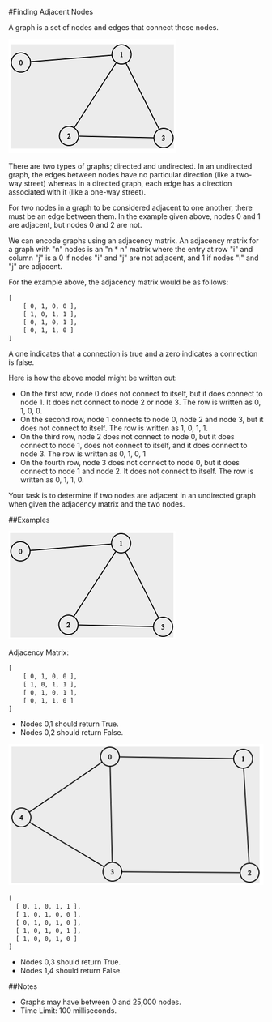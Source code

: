 #Finding Adjacent Nodes

A graph is a set of nodes and edges that connect those nodes.

![img.png](img.png)


There are two types of graphs; directed and undirected. In an 
undirected graph, the edges between nodes have no particular 
direction (like a two-way street) whereas in a directed graph, 
each edge has a direction associated with it (like a one-way street).

For two nodes in a graph to be considered adjacent to one another, 
there must be an edge between them. In the example given above, 
nodes 0 and 1 are adjacent, but nodes 0 and 2 are not.

We can encode graphs using an adjacency matrix. An adjacency matrix 
for a graph with "n" nodes is an "n * n" matrix where the entry at 
row "i" and column "j" is a 0 if nodes "i" and "j" are not adjacent, 
and 1 if nodes "i" and "j" are adjacent.

For the example above, the adjacency matrix would be as follows:

    [
        [ 0, 1, 0, 0 ],
        [ 1, 0, 1, 1 ],
        [ 0, 1, 0, 1 ],
        [ 0, 1, 1, 0 ]
    ]

A one indicates that a connection is true and a zero indicates a 
connection is false.

Here is how the above model might be written out:

  - On the first row, node 0 does not connect to itself, but it does 
    connect to node 1. It does not connect to node 2 or node 3. The 
    row is written as 0, 1, 0, 0.
  - On the second row, node 1 connects to node 0, node 2 and node 3, 
    but it does not connect to itself. The row is written as 1, 0, 1, 1.
  - On the third row, node 2 does not connect to node 0, but it does 
    connect to node 1, does not connect to itself, and it does connect to 
    node 3. The row is written as 0, 1, 0, 1
  - On the fourth row, node 3 does not connect to node 0, but it does 
    connect to node 1 and node 2. It does not connect to itself. The row 
    is written as 0, 1, 1, 0.

Your task is to determine if two nodes are adjacent in an undirected graph 
when given the adjacency matrix and the two nodes.

##Examples

![img_2.png](img_1.png)

Adjacency Matrix:

    [
        [ 0, 1, 0, 0 ],
        [ 1, 0, 1, 1 ],
        [ 0, 1, 0, 1 ],
        [ 0, 1, 1, 0 ]
    ]

 - Nodes 0,1 should return True.
 - Nodes 0,2 should return False.


![img_2.png](img_2.png)

    [
      [ 0, 1, 0, 1, 1 ],
      [ 1, 0, 1, 0, 0 ],
      [ 0, 1, 0, 1, 0 ],
      [ 1, 0, 1, 0, 1 ],
      [ 1, 0, 0, 1, 0 ]
    ]

  - Nodes 0,3 should return True.
  - Nodes 1,4 should return False.

##Notes

  - Graphs may have between 0 and 25,000 nodes.
  - Time Limit: 100 milliseconds.